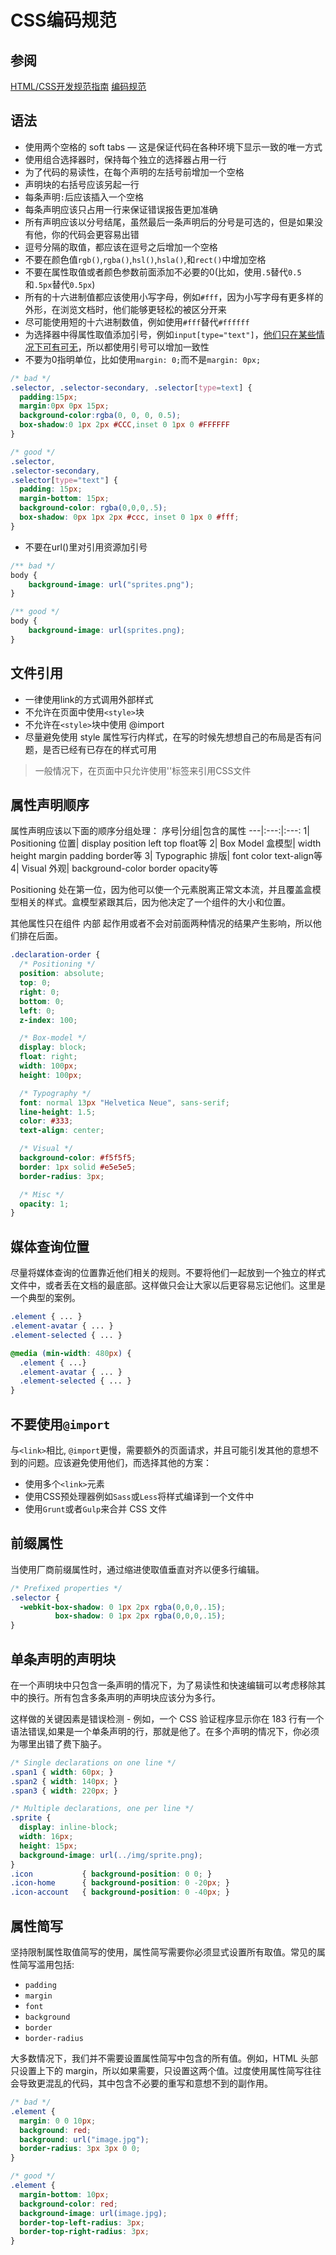 # CSS编码规范
## 参阅
[HTML/CSS开发规范指南](https://github.com/doyoe/html-css-guide)
[编码规范](http://zoomzhao.github.io/code-guide/)

## 语法
- 使用两个空格的 soft tabs — 这是保证代码在各种环境下显示一致的唯一方式
- 使用组合选择器时，保持每个独立的选择器占用一行
- 为了代码的易读性，在每个声明的左括号前增加一个空格
- 声明块的右括号应该另起一行
- 每条声明`:`后应该插入一个空格
- 每条声明应该只占用一行来保证错误报告更加准确
- 所有声明应该以分号结尾，虽然最后一条声明后的分号是可选的，但是如果没有他，你的代码会更容易出错
- 逗号分隔的取值，都应该在逗号之后增加一个空格
- 不要在颜色值`rgb()`,`rgba()`,`hsl()`,`hsla()`,和`rect()`中增加空格
- 不要在属性取值或者颜色参数前面添加不必要的0(比如，使用`.5`替代`0.5`和`.5px`替代`0.5px`)
- 所有的十六进制值都应该使用小写字母，例如`#fff`，因为小写字母有更多样的外形，在浏览文档时，他们能够更轻松的被区分开来
- 尽可能使用短的十六进制数值，例如使用`#fff`替代`#ffffff`
- 为选择器中得属性取值添加引号，例如`input[type="text"]`，[他们只在某些情况下可有可无](http://mathiasbynens.be/notes/unquoted-attribute-values#css)，所以都使用引号可以增加一致性
- 不要为0指明单位，比如使用`margin: 0;`而不是`margin: 0px;`

```css
/* bad */
.selector, .selector-secondary, .selector[type=text] {
  padding:15px;
  margin:0px 0px 15px;
  background-color:rgba(0, 0, 0, 0.5);
  box-shadow:0 1px 2px #CCC,inset 0 1px 0 #FFFFFF
}

/* good */
.selector,
.selector-secondary,
.selector[type="text"] {
  padding: 15px;
  margin-bottom: 15px;
  background-color: rgba(0,0,0,.5);
  box-shadow: 0px 1px 2px #ccc, inset 0 1px 0 #fff;
}
```
- 不要在url()里对引用资源加引号

```css
/** bad */
body {
    background-image: url("sprites.png");
}

/** good */
body {
    background-image: url(sprites.png);
}
```

## 文件引用
- 一律使用link的方式调用外部样式
- 不允许在页面中使用`<style>`块
- 不允许在`<style>`块中使用 @import
- 尽量避免使用 style 属性写行内样式，在写的时候先想想自己的布局是否有问题，是否已经有已存在的样式可用

> 一般情况下，在页面中只允许使用'<link />'标签来引用CSS文件

## 属性声明顺序
属性声明应该以下面的顺序分组处理：
序号|分组|包含的属性
---|:---:|:---:
1| Positioning 位置| display position left top float等
2| Box Model 盒模型| width height margin padding border等
3| Typographic 排版| font color text-align等
4| Visual 外观| background-color border opacity等

Positioning 处在第一位，因为他可以使一个元素脱离正常文本流，并且覆盖盒模型相关的样式。盒模型紧跟其后，因为他决定了一个组件的大小和位置。

其他属性只在组件 内部 起作用或者不会对前面两种情况的结果产生影响，所以他们排在后面。

``` css
.declaration-order {
  /* Positioning */
  position: absolute;
  top: 0;
  right: 0;
  bottom: 0;
  left: 0;
  z-index: 100;

  /* Box-model */
  display: block;
  float: right;
  width: 100px;
  height: 100px;

  /* Typography */
  font: normal 13px "Helvetica Neue", sans-serif;
  line-height: 1.5;
  color: #333;
  text-align: center;

  /* Visual */
  background-color: #f5f5f5;
  border: 1px solid #e5e5e5;
  border-radius: 3px;

  /* Misc */
  opacity: 1;
}
```

## 媒体查询位置
尽量将媒体查询的位置靠近他们相关的规则。不要将他们一起放到一个独立的样式文件中，或者丢在文档的最底部。这样做只会让大家以后更容易忘记他们。这里是一个典型的案例。

```css
.element { ... }
.element-avatar { ... }
.element-selected { ... }

@media (min-width: 480px) {
  .element { ...}
  .element-avatar { ... }
  .element-selected { ... }
}
```

## 不要使用`@import`
与`<link>`相比, `@import`更慢，需要额外的页面请求，并且可能引发其他的意想不到的问题。应该避免使用他们，而选择其他的方案：
- 使用多个`<link>`元素
- 使用CSS预处理器例如`Sass`或`Less`将样式编译到一个文件中
- 使用`Grunt`或者`Gulp`来合并 CSS 文件

## 前缀属性
当使用厂商前缀属性时，通过缩进使取值垂直对齐以便多行编辑。

```css
/* Prefixed properties */
.selector {
  -webkit-box-shadow: 0 1px 2px rgba(0,0,0,.15);
          box-shadow: 0 1px 2px rgba(0,0,0,.15);
}
```

## 单条声明的声明块
在一个声明块中只包含一条声明的情况下，为了易读性和快速编辑可以考虑移除其中的换行。所有包含多条声明的声明块应该分为多行。

这样做的关键因素是错误检测 - 例如，一个 CSS 验证程序显示你在 183 行有一个语法错误,如果是一个单条声明的行，那就是他了。在多个声明的情况下，你必须为哪里出错了费下脑子。

```css
/* Single declarations on one line */
.span1 { width: 60px; }
.span2 { width: 140px; }
.span3 { width: 220px; }

/* Multiple declarations, one per line */
.sprite {
  display: inline-block;
  width: 16px;
  height: 15px;
  background-image: url(../img/sprite.png);
}
.icon           { background-position: 0 0; }
.icon-home      { background-position: 0 -20px; }
.icon-account   { background-position: 0 -40px; }
```

## 属性简写
坚持限制属性取值简写的使用，属性简写需要你必须显式设置所有取值。常见的属性简写滥用包括:
- `padding`
- `margin`
- `font`
- `background`
- `border`
- `border-radius`

大多数情况下，我们并不需要设置属性简写中包含的所有值。例如，HTML 头部只设置上下的 margin，所以如果需要，只设置这两个值。过度使用属性简写往往会导致更混乱的代码，其中包含不必要的重写和意想不到的副作用。

```css
/* bad */
.element {
  margin: 0 0 10px;
  background: red;
  background: url("image.jpg");
  border-radius: 3px 3px 0 0;
}

/* good */
.element {
  margin-bottom: 10px;
  background-color: red;
  background-image: url(image.jpg);
  border-top-left-radius: 3px;
  border-top-right-radius: 3px;
}
```